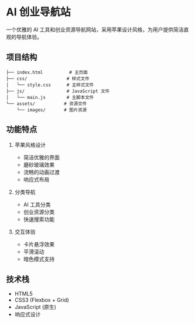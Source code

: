 # AI 创业导航站

一个优雅的 AI 工具和创业资源导航网站，采用苹果设计风格，为用户提供简洁直观的导航体验。

## 项目结构

```
├── index.html          # 主页面
├── css/               # 样式文件
│   └── style.css      # 主样式文件
├── js/                # JavaScript 文件
│   └── main.js        # 主脚本文件
└── assets/           # 资源文件
    └── images/       # 图片资源
```

## 功能特点

1. 苹果风格设计
   - 简洁优雅的界面
   - 磨砂玻璃效果
   - 流畅的动画过渡
   - 响应式布局

2. 分类导航
   - AI 工具分类
   - 创业资源分类
   - 快速搜索功能

3. 交互体验
   - 卡片悬浮效果
   - 平滑滚动
   - 暗色模式支持

## 技术栈

- HTML5
- CSS3 (Flexbox + Grid)
- JavaScript (原生)
- 响应式设计 